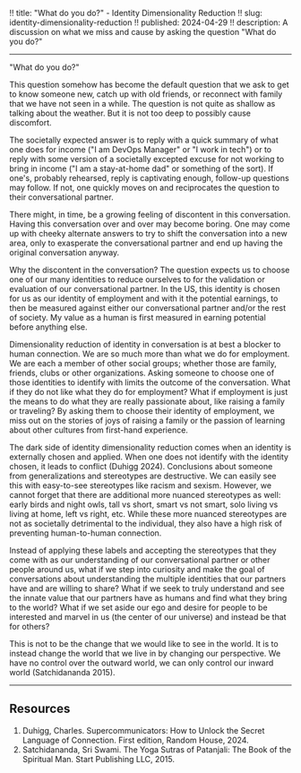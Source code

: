 !! title: "What do you do?" - Identity Dimensionality Reduction
!! slug: identity-dimensionality-reduction
!! published: 2024-04-29
!! description: A discussion on what we miss and cause by asking the question "What do you do?"

---

"What do you do?"

This question somehow has become the default question that we ask to get to know someone new,
catch up with old friends, or reconnect with family that we have not seen in a while. The question
is not quite as shallow as talking about the weather. But it is not too deep to possibly cause
discomfort. 

The societally expected answer is to reply with a quick summary of what one does for income ("I am
DevOps Manager" or "I work in tech") or to reply with some version of a societally excepted excuse
for not working to bring in income ("I am a stay-at-home dad" or something of the sort). If
one's, probably rehearsed, reply is captivating enough, follow-up questions may follow. If not, one
quickly moves on and reciprocates the question to their conversational partner. 

There might, in time, be a growing feeling of discontent in this conversation. Having this
conversation over and over may become boring. One may come up with cheeky alternate answers to
try to shift the conversation into a new area, only to exasperate the conversational partner and end
up having the original conversation anyway.

Why the discontent in the conversation? The question expects us to choose one of our many identities
to reduce ourselves to for the validation or evaluation of our conversational partner. In the US,
this identity is chosen for us as our identity of employment and with it the potential earnings, to
then be measured against either our conversational partner and/or the rest of society. My value as a
human is first measured in earning potential before anything else.

Dimensionality reduction of identity in conversation is at best a blocker to human connection. We
are so much more than what we do for employment. We are each a member of other social groups;
whether those are family, friends, clubs or other organizations. Asking someone to choose one of
those identities to identify with limits the outcome of the conversation. What if they do not like
what they do for employment? What if employment is just the means to do what they are really
passionate about, like raising a family or traveling? By asking them to choose their identity of
employment, we miss out on the stories of joys of raising a family or the passion of learning about
other cultures from first-hand experience.

The dark side of identity dimensionality reduction comes when an identity is externally chosen and
applied. When one does not identify with the identity chosen, it leads to conflict (Duhigg 2024).
Conclusions about someone from generalizations and stereotypes are destructive. We can easily see
this with easy-to-see stereotypes like racism and sexism. However, we cannot forget that there are
additional more nuanced stereotypes as well: early birds and night owls, tall vs short, smart vs not
smart, solo living vs living at home, left vs right, etc. While these more nuanced stereotypes are not as
societally detrimental to the individual, they also have a high risk of preventing human-to-human
connection.

Instead of applying these labels and accepting the stereotypes that they come with as our
understanding of our conversational partner or other people around us, what if we step into
curiosity and make the goal of conversations about understanding the multiple identities that our
partners have and are willing to share? What if we seek to truly understand and see the innate value
that our partners have as humans and find what they bring to the world? What if we set aside our ego
and desire for people to be interested and marvel in us (the center of our universe) and instead be
that for others?

This is not to be the change that we would like to see in the world. It is to instead change the
world that we live in by changing our perspective. We have no control over the outward world, we can
only control our inward world (Satchidananda 2015). 

---

## Resources

1. Duhigg, Charles. Supercommunicators: How to Unlock the Secret Language of Connection. First edition, Random House, 2024.
2. Satchidananda, Sri Swami. The Yoga Sutras of Patanjali: The Book of the Spiritual Man. Start Publishing LLC, 2015.


